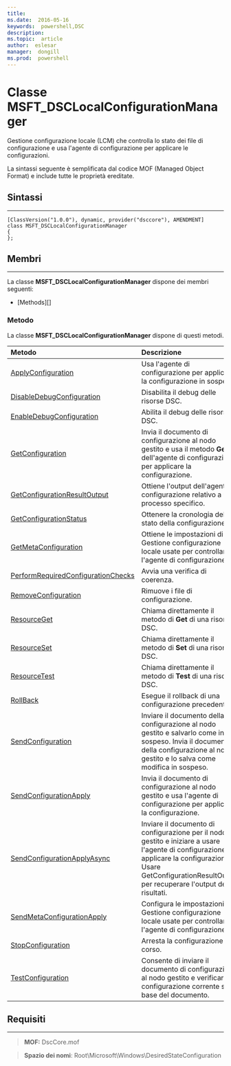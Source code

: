 ```yaml
---
title:  
ms.date:  2016-05-16
keywords:  powershell,DSC
description:  
ms.topic:  article
author:  eslesar
manager:  dongill
ms.prod:  powershell
---
```


# Classe MSFT_DSCLocalConfigurationManager

Gestione configurazione locale (LCM) che controlla lo stato dei file di configurazione e usa l'agente di configurazione per applicare le configurazioni.

La sintassi seguente è semplificata dal codice MOF (Managed Object Format) e include tutte le proprietà ereditate.

## Sintassi
------

``` syntax
[ClassVersion("1.0.0"), dynamic, provider("dsccore"), AMENDMENT]
class MSFT_DSCLocalConfigurationManager
{
};
```

## Membri
-------

La classe **MSFT_DSCLocalConfigurationManager** dispone dei membri seguenti:

-   [Methods][]

### Metodo

La classe **MSFT_DSCLocalConfigurationManager** dispone di questi metodi.

|Metodo |Descrizione |
|:--- |:---|
| [ApplyConfiguration](msft-dsclocalconfigurationmanager-applyconfiguration.md)| Usa l'agente di configurazione per applicare la configurazione in sospeso.| 
| [DisableDebugConfiguration](msft-dsclocalconfigurationmanager-disabledebugconfiguration.md)| Disabilita il debug delle risorse DSC.| 
| [EnableDebugConfiguration](msft-dsclocalconfigurationmanager-enabledebugconfiguration.md)| Abilita il debug delle risorse DSC.| 
| [GetConfiguration](msft-dsclocalconfigurationmanager-getconfiguration.md)| Invia il documento di configurazione al nodo gestito e usa il metodo **Get** dell'agente di configurazione per applicare la configurazione.| 
| [GetConfigurationResultOutput](msft-dsclocalconfigurationmanager-getconfigurationresultoutput.md)| Ottiene l'output dell'agente di configurazione relativo a un processo specifico.| 
| [GetConfigurationStatus](msft-dsclocalconfigurationmanager-getconfigurationstatus.md)| Ottenere la cronologia dello stato della configurazione.| 
| [GetMetaConfiguration](msft-dsclocalconfigurationmanager-getmetaconfiguration.md)| Ottiene le impostazioni di Gestione configurazione locale usate per controllare l'agente di configurazione.| 
| [PerformRequiredConfigurationChecks](msft-dsclocalconfigurationmanager-performrequiredconfigurationchecks.md)| Avvia una verifica di coerenza.| 
| [RemoveConfiguration](msft-dsclocalconfigurationmanager-removeconfiguration.md)| Rimuove i file di configurazione.| 
| [ResourceGet](msft-dsclocalconfigurationmanager-resourceget.md)| Chiama direttamente il metodo di **Get** di una risorsa DSC.| 
| [ResourceSet](msft-dsclocalconfigurationmanager-resourceset.md)| Chiama direttamente il metodo di **Set** di una risorsa DSC.| 
| [ResourceTest](msft-dsclocalconfigurationmanager-resourcetest.md)| Chiama direttamente il metodo di **Test** di una risorsa DSC.| 
| [RollBack](msft-dsclocalconfigurationmanager-rollback.md)| Esegue il rollback di una configurazione precedente.| 
| [SendConfiguration](msft-dsclocalconfigurationmanager-sendconfiguration.md)| Inviare il documento della configurazione al nodo gestito e salvarlo come in sospeso. Invia il documento della configurazione al nodo gestito e lo salva come modifica in sospeso.| 
| [SendConfigurationApply](msft-dsclocalconfigurationmanager-sendconfigurationapply.md)| Invia il documento di configurazione al nodo gestito e usa l'agente di configurazione per applicare la configurazione.| 
| [SendConfigurationApplyAsync](msft-dsclocalconfigurationmanager-sendconfigurationapplyasync.md)| Inviare il documento di configurazione per il nodo gestito e iniziare a usare l'agente di configurazione per applicare la configurazione. Usare GetConfigurationResultOutput per recuperare l'output dei risultati.| 
| [SendMetaConfigurationApply](msft-dsclocalconfigurationmanager-sendmetaconfigurationapply.md)| Configura le impostazioni di Gestione configurazione locale usate per controllare l'agente di configurazione.| 
| [StopConfiguration](msft-dsclocalconfigurationmanager-stopconfiguration.md)| Arresta la configurazione in corso.| 
| [TestConfiguration](msft-dsclocalconfigurationmanager-testconfiguration.md)| Consente di inviare il documento di configurazione al nodo gestito e verificare la configurazione corrente sulla base del documento.| 



 

## Requisiti
------------
>**MOF:** DscCore.mof

>**Spazio dei nomi**: Root\Microsoft\Windows\DesiredStateConfiguration



 

 





<!--HONumber=May16_HO3-->


